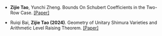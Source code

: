 - <strong>Zijie Tao</strong>, Yunchi Zheng. Bounds On Schubert Coefficients in the Two-Row Case. [[Paper]](https://arxiv.org/abs/2411.19735)

- Ruiqi Bai, <strong>Zijie Tao (2024)</strong>. Geometry of Unitary Shimura Varieties and Arithmetic Level Raising Theorem. [[Paper]](https://github.com/Taozipeter/Taozipeter.github.io/blob/main/paper.html)
